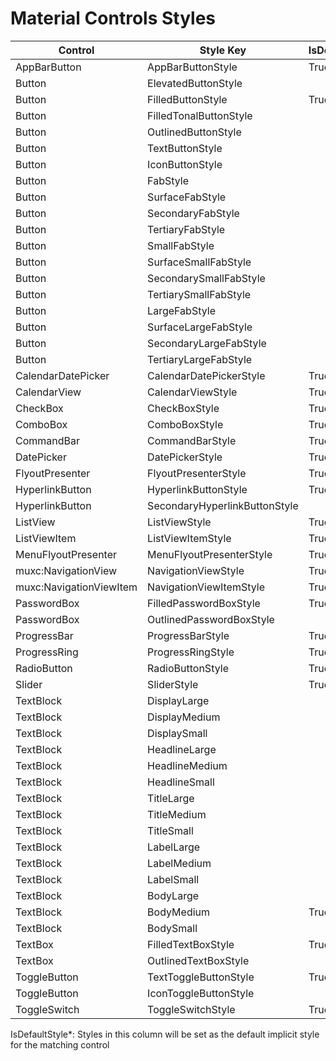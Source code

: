 # Material Controls Styles
Control|Style Key|IsDefaultStyle*|
-|-|-
AppBarButton|AppBarButtonStyle|True|
Button|ElevatedButtonStyle|
Button|FilledButtonStyle|True|
Button|FilledTonalButtonStyle|
Button|OutlinedButtonStyle|
Button|TextButtonStyle|
Button|IconButtonStyle|
Button|FabStyle|
Button|SurfaceFabStyle|
Button|SecondaryFabStyle|
Button|TertiaryFabStyle|
Button|SmallFabStyle|
Button|SurfaceSmallFabStyle|
Button|SecondarySmallFabStyle|
Button|TertiarySmallFabStyle|
Button|LargeFabStyle|
Button|SurfaceLargeFabStyle|
Button|SecondaryLargeFabStyle|
Button|TertiaryLargeFabStyle|
CalendarDatePicker|CalendarDatePickerStyle|True|
CalendarView|CalendarViewStyle|True|
CheckBox|CheckBoxStyle|True|
ComboBox|ComboBoxStyle|True|
CommandBar|CommandBarStyle|True|
DatePicker|DatePickerStyle|True|
FlyoutPresenter|FlyoutPresenterStyle|True|
HyperlinkButton|HyperlinkButtonStyle|True|
HyperlinkButton|SecondaryHyperlinkButtonStyle|
ListView|ListViewStyle|True|
ListViewItem|ListViewItemStyle|True|
MenuFlyoutPresenter|MenuFlyoutPresenterStyle|True|
muxc:NavigationView|NavigationViewStyle|True|
muxc:NavigationViewItem|NavigationViewItemStyle|True|
PasswordBox|FilledPasswordBoxStyle|True|
PasswordBox|OutlinedPasswordBoxStyle|
ProgressBar|ProgressBarStyle|True|
ProgressRing|ProgressRingStyle|True|
RadioButton|RadioButtonStyle|True|
Slider|SliderStyle|True|
TextBlock|DisplayLarge|
TextBlock|DisplayMedium|
TextBlock|DisplaySmall|
TextBlock|HeadlineLarge|
TextBlock|HeadlineMedium|
TextBlock|HeadlineSmall|
TextBlock|TitleLarge|
TextBlock|TitleMedium|
TextBlock|TitleSmall|
TextBlock|LabelLarge|
TextBlock|LabelMedium|
TextBlock|LabelSmall|
TextBlock|BodyLarge|
TextBlock|BodyMedium|True|
TextBlock|BodySmall|
TextBox|FilledTextBoxStyle|True|
TextBox|OutlinedTextBoxStyle|
ToggleButton|TextToggleButtonStyle|True|
ToggleButton|IconToggleButtonStyle|
ToggleSwitch|ToggleSwitchStyle|True|

IsDefaultStyle*: Styles in this column will be set as the default implicit style for the matching control
